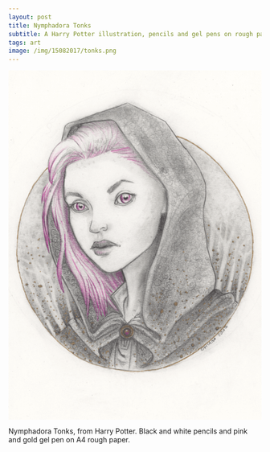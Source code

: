 ```yaml
---
layout: post
title: Nymphadora Tonks
subtitle: A Harry Potter illustration, pencils and gel pens on rough paper.
tags: art
image: /img/15082017/tonks.png
---
```


<img src="/img/15082017/tonks.png" alt="portrait of Tonks done in bw pencils and pink for hair" align="center"/> 



Nymphadora Tonks, from Harry Potter.
Black and white pencils and pink and gold gel pen on A4 rough paper.
